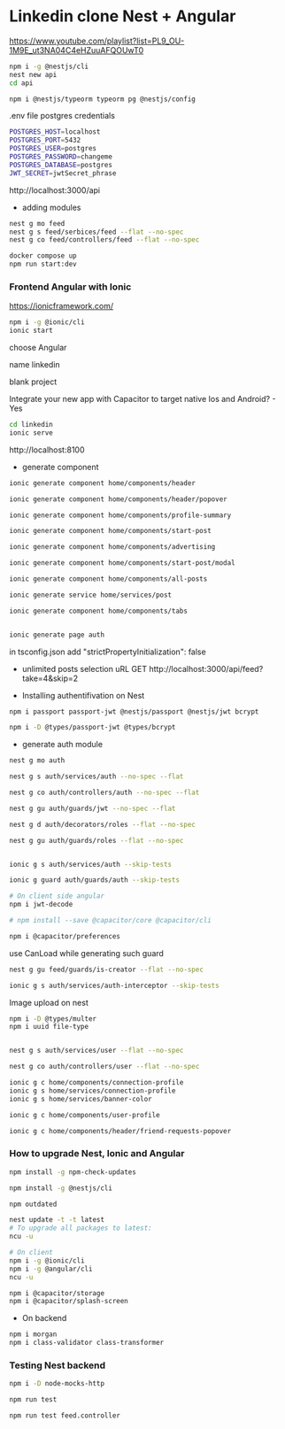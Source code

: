 # Linkedin clone Nest + Angular

https://www.youtube.com/playlist?list=PL9_OU-1M9E_ut3NA04C4eHZuuAFQOUwT0 


```bash
npm i -g @nestjs/cli 
nest new api
cd api

npm i @nestjs/typeorm typeorm pg @nestjs/config
``` 

.env file postgres credentials
```bash
POSTGRES_HOST=localhost
POSTGRES_PORT=5432
POSTGRES_USER=postgres
POSTGRES_PASSWORD=changeme
POSTGRES_DATABASE=postgres
JWT_SECRET=jwtSecret_phrase
``` 

http://localhost:3000/api 

- adding modules

```bash
nest g mo feed
nest g s feed/serbices/feed --flat --no-spec
nest g co feed/controllers/feed --flat --no-spec
``` 

```bash
docker compose up
npm run start:dev
```


### Frontend Angular with Ionic
https://ionicframework.com/ 

```bash
npm i -g @ionic/cli
ionic start
```
choose Angular 

name linkedin

blank project

Integrate your new app with Capacitor to target native Ios and Android? - Yes 

```bash
cd linkedin
ionic serve
``` 
http://localhost:8100 

- generate component
```bash
ionic generate component home/components/header 

ionic generate component home/components/header/popover

ionic generate component home/components/profile-summary 

ionic generate component home/components/start-post

ionic generate component home/components/advertising

ionic generate component home/components/start-post/modal

ionic generate component home/components/all-posts

ionic generate service home/services/post

ionic generate component home/components/tabs


ionic generate page auth
``` 

in tsconfig.json add
"strictPropertyInitialization": false 

- unlimited posts selection uRL
GET http://localhost:3000/api/feed?take=4&skip=2 

- Installing authentifivation on Nest
```bash
npm i passport passport-jwt @nestjs/passport @nestjs/jwt bcrypt

npm i -D @types/passport-jwt @types/bcrypt
``` 

- generate auth module
```bash
nest g mo auth 

nest g s auth/services/auth --no-spec --flat

nest g co auth/controllers/auth --no-spec --flat

nest g gu auth/guards/jwt --no-spec --flat

nest g d auth/decorators/roles --flat --no-spec 

nest g gu auth/guards/roles --flat --no-spec


ionic g s auth/services/auth --skip-tests

ionic g guard auth/guards/auth --skip-tests

# On client side angular
npm i jwt-decode

# npm install --save @capacitor/core @capacitor/cli

npm i @capacitor/preferences
``` 
use CanLoad while generating such guard 


```bash
nest g gu feed/guards/is-creator --flat --no-spec 

ionic g s auth/services/auth-interceptor --skip-tests
``` 

Image upload on nest

```bash
npm i -D @types/multer 
npm i uuid file-type


nest g s auth/services/user --flat --no-spec

nest g co auth/controllers/user --flat --no-spec 
```

```bash
ionic g c home/components/connection-profile
ionic g s home/services/connection-profile
ionic g s home/services/banner-color

ionic g c home/components/user-profile

ionic g c home/components/header/friend-requests-popover
``` 


### How to upgrade Nest, Ionic and Angular 

```bash
npm install -g npm-check-updates 

npm install -g @nestjs/cli 

npm outdated

nest update -t -t latest 
# To upgrade all packages to latest:
ncu -u 

# On client
npm i -g @ionic/cli 
npm i -g @angular/cli 
ncu -u

npm i @capacitor/storage
npm i @capacitor/splash-screen

``` 

- On backend
```bash
npm i morgan
npm i class-validator class-transformer
``` 

### Testing Nest backend

```bash
npm i -D node-mocks-http 

npm run test

npm run test feed.controller
```